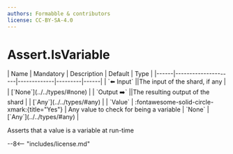 ```yaml
---
authors: Formabble & contributors
license: CC-BY-SA-4.0
---
```



# Assert.IsVariable

<div class="sh-parameters" markdown="1">
| Name | Mandatory | Description | Default | Type |
|------|---------------------|-------------|---------|------|
| `⬅️ Input` ||The input of the shard, if any | | [`None`](../../types/#none) |
| `Output ➡️` ||The resulting output of the shard | | [`Any`](../../types/#any) |
| `Value` | :fontawesome-solid-circle-xmark:{title="Yes"}  | Any value to check for being a variable | `None` | [`Any`](../../types/#any) |

</div>

Asserts that a value is a variable at run-time

--8<-- "includes/license.md"

